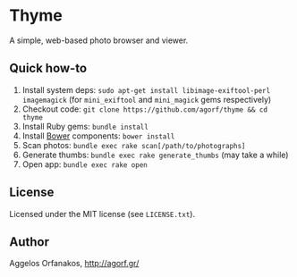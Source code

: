 # Thyme

A simple, web-based photo browser and viewer.

## Quick how-to

1. Install system deps: `sudo apt-get install libimage-exiftool-perl
   imagemagick` (for `mini_exiftool` and `mini_magick` gems respectively)
1. Checkout code: `git clone https://github.com/agorf/thyme && cd thyme`
1. Install Ruby gems: `bundle install`
1. Install [Bower](http://bower.io/) components: `bower install`
1. Scan photos: `bundle exec rake scan[/path/to/photographs]`
1. Generate thumbs: `bundle exec rake generate_thumbs` (may take a while)
1. Open app: `bundle exec rake open`

## License

Licensed under the MIT license (see `LICENSE.txt`).

## Author

Aggelos Orfanakos, <http://agorf.gr/>

